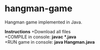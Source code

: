 # hangman-game
Hangman game implemented in Java. 

<p><b>Instructions</b>
+Download all files<br>
+COMPILE in console: <b>javac *.java</b><br>
+RUN game in console: <b>java Hangman.java</b></p>
